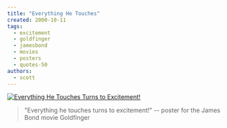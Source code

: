 ```yaml
---
title: "Everything He Touches"
created: 2000-10-11
tags:
  - excitement
  - goldfinger
  - jamesbond
  - movies
  - posters
  - quotes-50
authors:
  - scott
---
```


[![Everything He Touches Turns to Excitement!](/images/3037959739_cf5f0c8864.jpg)](http://www.flickr.com/photos/spaceninja/3037959739/)

> "Everything he touches turns to excitement!" \-- poster for the James Bond movie Goldfinger
